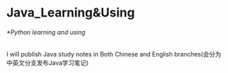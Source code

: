 # Java_Learning&Using
###### *Python learning and using
I will publish Java study notes in Both Chinese and English branches(会分为中英文分支发布Java学习笔记)
